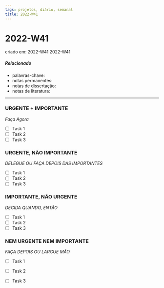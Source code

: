 ```yaml
---
tags: projetos, diário, semanal
title: 2022-W41
---
```

# 2022-W41
criado em: 2022-W41 2022-W41

##### Relacionado
- palavras-chave: 
- notas permanentes: 
- notas de dissertação:
- notas de literatura: 

---

### URGENTE + IMPORTANTE
*Faça Agora*
- [ ] Task 1
- [ ] Task 2
- [ ] Task 3

### URGENTE, NÃO IMPORTANTE
*DELEGUE OU FAÇA DEPOIS DAS IMPORTANTES*
- [ ] Task 1
- [ ] Task 2
- [ ] Task 3

### IMPORTANTE, NÃO URGENTE
*DECIDA QUANDO, ENTÃO*
- [ ] Task 1
- [ ] Task 2
- [ ] Task 3

### NEM URGENTE NEM IMPORTANTE
*FAÇA DEPOIS OU LARGUE MÃO*
- [ ] Task 1
- [ ] Task 2
- [ ] Task 3

